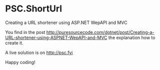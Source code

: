 # PSC.ShortUrl
Creating a URL shortener using ASP.NET WepAPI and MVC

You find in the post http://puresourcecode.com/dotnet/post/Creating-a-URL-shortener-using-ASPNET-WepAPI-and-MVC the explanation how to create it.

A live solution is on http://psc.fyi

Happy coding!
